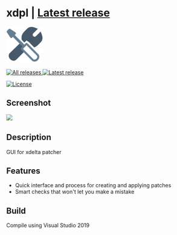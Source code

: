 # xdpl | [Latest release](https://github.com/Zalexanninev15/xdpl/releases/latest)
![](https://github.com/Zalexanninev15/xdpl/blob/master/logo.png?raw=true)

<p>
<a href="https://github.com/Zalexanninev15/xdpl/releases" target="_blank">
      <img alt="All releases" src="https://img.shields.io/github/downloads/Zalexanninev15/xdpl/total.svg?style=for-the-badge&logo=github" />
    </a>    
<a href="https://github.com/Zalexanninev15/xdpl/releases/latest" target="_blank">
      <img alt="Latest release" src="https://img.shields.io/github/downloads/Zalexanninev15/xdpl/latest/total.svg?style=for-the-badge&logo=github" />
    </a>    
</p>
<p>
<a href="https://github.com/Zalexanninev15/xdpl/blob/master/LICENSE">
      <img alt="License" src="https://img.shields.io/github/license/Zalexanninev15/xdpl.svg?style=for-the-badge&logo=github" />
</a>
</p>

## Screenshot
![](https://i.imgur.com/SBJ7paf.png)

## Description
GUI for xdelta patcher

## Features

* Quick interface and process for creating and applying patches
* Smart checks that won't let you make a mistake

## Build
Compile using Visual Studio 2019
